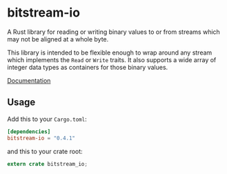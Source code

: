 bitstream-io
============

A Rust library for reading or writing binary values to or from streams
which may not be aligned at a whole byte.

This library is intended to be flexible enough to wrap
around any stream which implements the `Read` or `Write` traits.
It also supports a wide array of integer data types as
containers for those binary values.

[Documentation](https://tuffy.github.io/bitstream_io/)

## Usage

Add this to your `Cargo.toml`:

```toml
[dependencies]
bitstream-io = "0.4.1"
```

and this to your crate root:

```rust
extern crate bitstream_io;
```
